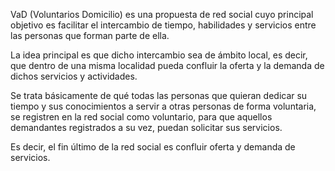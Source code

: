 VaD (Voluntarios Domicilio) es una propuesta de red social cuyo principal objetivo es facilitar el intercambio de tiempo, habilidades y servicios entre las personas que forman parte de ella.

La idea principal es que dicho intercambio sea de ámbito local, es decir, que dentro de una misma localidad pueda confluir la oferta y la demanda de dichos servicios y actividades.

Se trata básicamente de qué todas las personas que quieran dedicar su tiempo y sus conocimientos a servir a otras personas de forma voluntaria, se registren en la red social como voluntario, para que aquellos demandantes registrados a su vez, puedan solicitar sus servicios.

Es decir, el fin último de la red social es confluir oferta y demanda de servicios.